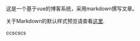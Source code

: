 <!--
{
  "title": "Hello World",
  "date": "2016-05-26",
  "class": "post",
  "tags": ["其它", "测试2"],
  "img": {
    "url": "http://ob54s56n6.bkt.clouddn.com/helloworld.png",
    "position": ["0", "-31px"]
  }
}
-->

这是一个基于vue的博客系统，采用markdown撰写文章。

关于Markdown的默认样式预览请查看[这里](https://almon000.github.io/#/article/1).

ccscscs
